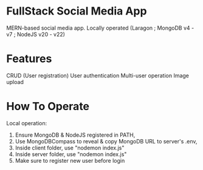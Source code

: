 # FullStack Social Media App
MERN-based social media app.
Locally operated (Laragon ; MongoDB v4 - v7 ; NodeJS v20 - v22)

# Features
CRUD (User registration)
User authentication
Multi-user operation
Image upload

# How To Operate

Local operation:
1. Ensure MongoDB & NodeJS registered in PATH,
2. Use MongoDBCompass to reveal & copy MongoDB URL to server's .env,
3. Inside client folder, use "nodemon index.js"
4. Inside server folder, use "nodemon index.js"
5. Make sure to register new user before login
